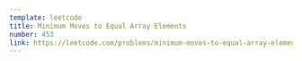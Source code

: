 ```yaml
---
template: leetcode
title: Minimum Moves to Equal Array Elements
number: 453
link: https://leetcode.com/problems/minimum-moves-to-equal-array-elements
---
```

